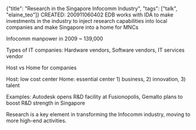 {"title": "Research in the Singapore Infocomm Industry", "tags": ["talk", "elaine_teo"]}
CREATED: 200911060402
EDB works with IDA to make investments in the industry to inject research
capabilities into local companies and make Singapore into a home for MNCs

Infocomm manpower in 2009 ~ 139,000

Types of IT companies: Hardware vendors, Software vendors, IT services vendor

Host vs Home for companies

Host: low cost center
Home: essential center 1) business, 2) innovation, 3) talent

Examples: Autodesk opens R&D facility at Fusionopolis, Gemalto plans to boost R&D strength in Singapore

Research is a key element in transforming the Infocomm industry, moving to more high-end activities.
